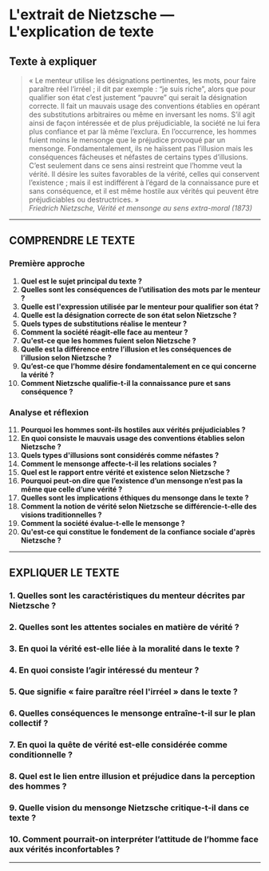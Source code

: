 # L'extrait de Nietzsche — L'explication de texte

## Texte à expliquer
> « Le menteur utilise les désignations pertinentes, les mots, pour faire paraître réel l’irréel ; il dit par exemple : “je suis riche”, alors que pour qualifier son état c’est justement “pauvre” qui serait la désignation correcte. Il fait un mauvais usage des conventions établies en opérant des substitutions arbitraires ou même en inversant les noms. S’il agit ainsi de façon intéressée et de plus préjudiciable, la société ne lui fera plus confiance et par là même l’exclura. En l’occurrence, les hommes fuient moins le mensonge que le préjudice provoqué par un mensonge. Fondamentalement, ils ne haïssent pas l’illusion mais les conséquences fâcheuses et néfastes de certains types d’illusions. C’est seulement dans ce sens ainsi restreint que l’homme veut la vérité. Il désire les suites favorables de la vérité, celles qui conservent l’existence ; mais il est indifférent à l’égard de la connaissance pure et sans conséquence, et il est même hostile aux vérités qui peuvent être préjudiciables ou destructrices. »  
> *Friedrich Nietzsche, Vérité et mensonge au sens extra-moral (1873)*

---

## COMPRENDRE LE TEXTE

### Première approche

1. **Quel est le sujet principal du texte ?**  
2. **Quelles sont les conséquences de l’utilisation des mots par le menteur ?**  
3. **Quelle est l'expression utilisée par le menteur pour qualifier son état ?**  
4. **Quelle est la désignation correcte de son état selon Nietzsche ?**  
5. **Quels types de substitutions réalise le menteur ?**  
6. **Comment la société réagit-elle face au menteur ?**  
7. **Qu'est-ce que les hommes fuient selon Nietzsche ?**  
8. **Quelle est la différence entre l’illusion et les conséquences de l’illusion selon Nietzsche ?**  
9. **Qu’est-ce que l’homme désire fondamentalement en ce qui concerne la vérité ?**  
10. **Comment Nietzsche qualifie-t-il la connaissance pure et sans conséquence ?**  

### Analyse et réflexion

11. **Pourquoi les hommes sont-ils hostiles aux vérités préjudiciables ?**  
12. **En quoi consiste le mauvais usage des conventions établies selon Nietzsche ?**  
13. **Quels types d'illusions sont considérés comme néfastes ?**  
14. **Comment le mensonge affecte-t-il les relations sociales ?**  
15. **Quel est le rapport entre vérité et existence selon Nietzsche ?**  
16. **Pourquoi peut-on dire que l’existence d’un mensonge n’est pas la même que celle d’une vérité ?**  
17. **Quelles sont les implications éthiques du mensonge dans le texte ?**  
18. **Comment la notion de vérité selon Nietzsche se différencie-t-elle des visions traditionnelles ?**  
19. **Comment la société évalue-t-elle le mensonge ?**  
20. **Qu'est-ce qui constitue le fondement de la confiance sociale d'après Nietzsche ?**  

--- 

## EXPLIQUER LE TEXTE

### 1. Quelles sont les caractéristiques du menteur décrites par Nietzsche ?  
### 2. Quelles sont les attentes sociales en matière de vérité ?  
### 3. En quoi la vérité est-elle liée à la moralité dans le texte ?  
### 4. En quoi consiste l’agir intéressé du menteur ?  
### 5. Que signifie « faire paraître réel l'irréel » dans le texte ?  
### 6. Quelles conséquences le mensonge entraîne-t-il sur le plan collectif ?  
### 7. En quoi la quête de vérité est-elle considérée comme conditionnelle ?  
### 8. Quel est le lien entre illusion et préjudice dans la perception des hommes ?  
### 9. Quelle vision du mensonge Nietzsche critique-t-il dans ce texte ?  
### 10. Comment pourrait-on interpréter l’attitude de l’homme face aux vérités inconfortables ?  

---